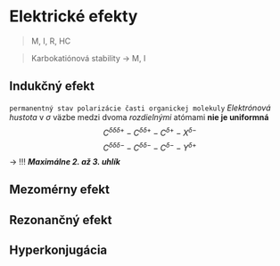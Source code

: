 # Elektrické efekty
> M, I, R, HC

> Karbokatiónová stability -> M, I

## Indukčný efekt
`permanentný stav polarizácie časti organickej molekuly`
*Elektrónová hustota* v $\sigma$ väzbe medzi dvoma *rozdielnými* atómami **nie je uniformná**
$$ C^{\delta\delta\delta+}-C^{\delta\delta+}-C^{\delta+}-X^{\delta-}$$
$$ C^{\delta\delta\delta-}-C^{\delta\delta-}-C^{\delta-}-Y^{\delta+}$$
-> !!! ***Maximálne 2. až 3. uhlík***

## Mezomérny efekt

## Rezonančný efekt

## Hyperkonjugácia
